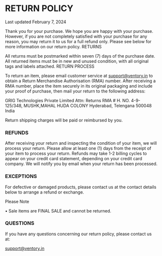 # RETURN POLICY

Last updated February 7, 2024

Thank you for your purchase. We hope you are happy with your purchase. However, if you are not completely satisfied with your purchase for any reason, you may return it to us for a full refund only. Please see below for more information on our return policy.
RETURNS

All returns must be postmarked within seven (7) days of the purchase date. All returned items must be in new and unused condition, with all original tags and labels attached.
RETURN PROCESS

To return an item, please email customer service at support@ventory.in to obtain a Return Merchandise Authorisation (RMA) number. After receiving a RMA number, place the item securely in its original packaging and include your proof of purchase, then mail your return to the following address:

GRIG Technologies Private Limited Attn: Returns
RMA #
H. NO. 4-9-125/348, MUSHK,MAHAL HUDA COLONY
Hyderabad, Telengana 500048
India

Return shipping charges will be paid or reimbursed by you.

### REFUNDS

After receiving your return and inspecting the condition of your item, we will process your return. Please allow at least one (1) days from the receipt of your item to process your return. Refunds may take 1-2 billing cycles to appear on your credit card statement, depending on your credit card company. We will notify you by email when your return has been processed.

### EXCEPTIONS

For defective or damaged products, please contact us at the contact details below to arrange a refund or exchange.

Please Note

• Sale items are FINAL SALE and cannot be returned.

### QUESTIONS

If you have any questions concerning our return policy, please contact us at:

support@ventory.in